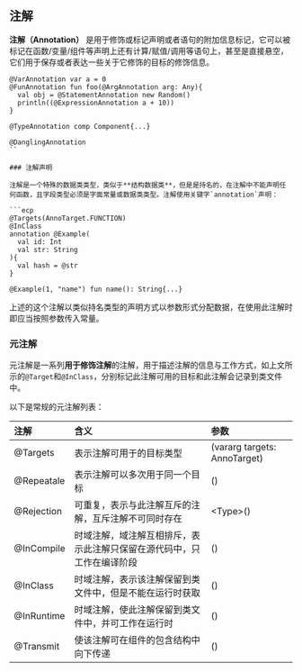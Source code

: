 ## 注解

**注解（Annotation）** 是用于修饰或标记声明或者语句的附加信息标记，它可以被标记在函数/变量/组件等声明上还有计算/赋值/调用等语句上，甚至是直接悬空，它们用于保存或者表达一些关于它修饰的目标的修饰信息。

```ecs
@VarAnnotation var a = 0
@FunAnnotation fun foo(@ArgAnnotation arg: Any){
  val obj = @StatementAnnotation new Random()
  println((@ExpressionAnnotation a + 10))
}

@TypeAnnotation comp Component{...}

@DanglingAnnotation
``

### 注解声明

注解是一个特殊的数据类类型，类似于**结构数据类**，但是是持名的，在注解中不能声明任何函数，且字段类型必须是字面常量或数据类类型。注解使用关键字`annotation`声明：

```ecp
@Targets(AnnoTarget.FUNCTION)
@InClass
annotation @Example(
  val id: Int
  val str: String
){
  val hash = @str
}

@Example(1, "name") fun name(): String{...}
```

上述的这个注解以类似持名类型的声明方式以参数形式分配数据，在使用此注解时即应当按照参数传入常量。

### 元注解

元注解是一系列**用于修饰注解**的注解，用于描述注解的信息与工作方式，如上文所示的`@Target`和`@InClass`，分别标记此注解可用的目标和此注解会记录到类文件中。

以下是常规的元注解列表：

| 注解 | 含义 | 参数 |
| :-- | :-- | :-- |
| @Targets | 表示注解可用于的目标类型 | (vararg targets: AnnoTarget) |
| @Repeatale | 表示注解可以多次用于同一个目标 | () |
| @Rejection | 可重复，表示与此注解互斥的注解，互斥注解不可同时存在 | \<Type\>() |
| @InCompile | 时域注解，域注解互相排斥，表示此注解只保留在源代码中，只工作在编译阶段 | () |
| @InClass | 时域注解，表示该注解保留到类文件中，但是不能在运行时获取 | () |
| @InRuntime | 时域注解，使此注解保留到类文件中，并可工作在运行时 | () |
| @Transmit | 使该注解可在组件的包含结构中向下传递 | () |
